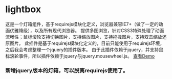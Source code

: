 # lightbox
这是一个灯箱组件，基于requirejs模块化定义，浏览器兼容IE7+（做了一定的动画优雅降级），以及所有现代浏览器。
提供多图浏览，针对CSS3特殊处理了动画流畅性；鼠标滚轮支持切换图片，支持缩放图片，支持拖拽图片，支持双击缩放还原图片。
此插件是基于requirejs模块化定义的，目前只能使用于requirejs环境，之后我会考虑整理一个jquery的插件版本。
由于此插件依赖于jquery，并支持鼠标滚轮事件，所以插件依赖于jquery与jquery.mousewheel.js。
<a href="http://yanglang1987500.github.io/lightbox/demo.html">查看Demo</a>
### 新增jquery版本的灯箱，可以脱离requirejs使用了。
